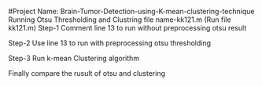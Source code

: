 #Project Name: Brain-Tumor-Detection-using-K-mean-clustering-technique
Running Otsu Thresholding and Clustring 
file name-kk121.m (Run file kk121.m)
Step-1 Comment line 13 to run without preprocessing otsu result

Step-2 Use line 13 to run with preprocessing otsu thresholding 

Step-3 Run k-mean Clustering algorithm 

Finally compare the rusult of otsu and clustering
